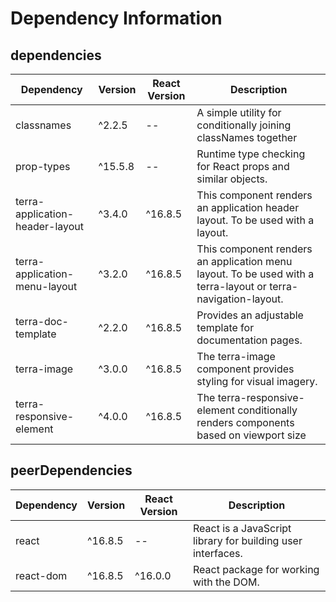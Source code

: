 # Dependency Information

## dependencies
| Dependency | Version | React Version | Description |
|-|-|-|-|
| classnames | ^2.2.5 | -- | A simple utility for conditionally joining classNames together |
| prop-types | ^15.5.8 | -- | Runtime type checking for React props and similar objects. |
| terra-application-header-layout | ^3.4.0 | ^16.8.5 | This component renders an application header layout. To be used with a layout. |
| terra-application-menu-layout | ^3.2.0 | ^16.8.5 | This component renders an application menu layout. To be used with a terra-layout or terra-navigation-layout. |
| terra-doc-template | ^2.2.0 | ^16.8.5 | Provides an adjustable template for documentation pages. |
| terra-image | ^3.0.0 | ^16.8.5 | The terra-image component provides styling for visual imagery. |
| terra-responsive-element | ^4.0.0 | ^16.8.5 | The terra-responsive-element conditionally renders components based on viewport size |

## peerDependencies
| Dependency | Version | React Version | Description |
|-|-|-|-|
| react | ^16.8.5 | -- | React is a JavaScript library for building user interfaces. |
| react-dom | ^16.8.5 | ^16.0.0 | React package for working with the DOM. |
